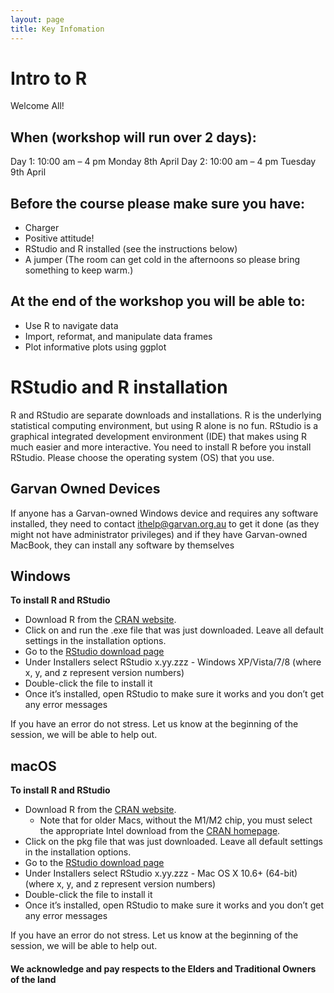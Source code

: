 ```yaml
---
layout: page
title: Key Infomation
---
```


# Intro to R
Welcome All!


## When (workshop will run over 2 days):
Day 1: 10:00 am – 4 pm Monday 8th April 
Day 2: 10:00 am – 4 pm Tuesday 9th April

## Before the course please make sure you have:
 - Charger 
 - Positive attitude!
 - RStudio and R installed (see the instructions below)
 - A jumper (The room can get cold in the afternoons so please bring something to keep warm.)
 
## At the end of the workshop you will be able to:
- Use R to navigate data
- Import, reformat, and manipulate data frames
- Plot informative plots using ggplot


# RStudio and R installation
R and RStudio are separate downloads and installations. R is the underlying statistical computing environment, but using R alone is no fun. RStudio is a graphical integrated development environment (IDE) that makes using R much easier and more interactive. You need to install R before you install RStudio. Please choose the operating system (OS) that you use.


## Garvan Owned Devices 
If anyone has a Garvan-owned Windows device and requires any software installed, they need to contact ithelp@garvan.org.au to get it done (as they might not have administrator privileges) and if they have Garvan-owned MacBook, they can install any software by themselves


## Windows
<b> To install R and RStudio </b>
 - Download R from the [CRAN website](http://cran.r-project.org/bin/windows/base/release.htm).
 - Click on and run the .exe file that was just downloaded. Leave all default settings in the installation options.
 - Go to the [RStudio download page](https://www.rstudio.com/products/rstudio/download/#download) 
 - Under Installers select RStudio x.yy.zzz - Windows XP/Vista/7/8 (where x, y, and z represent version numbers)
 - Double-click the file to install it
 - Once it’s installed, open RStudio to make sure it works and you don’t get any error messages
 
If you have an error do not stress. Let us know at the beginning of the session, we will be able to help out.

## macOS
<b> To install R and RStudio </b>
 - Download R from the [CRAN website](https://cran.r-project.org/bin/macosx/big-sur-arm64/base/R-4.3.1-arm64.pkg).
    - Note that for older Macs, without the M1/M2 chip, you must select the appropriate Intel download from the [CRAN homepage](https://cran.r-project.org/bin/macosx/). 
 - Click on the pkg file that was just downloaded. Leave all default settings in the installation options.
 - Go to the [RStudio download page](https://www.rstudio.com/products/rstudio/download/#download) 
 - Under Installers select RStudio x.yy.zzz - Mac OS X 10.6+ (64-bit) (where x, y, and z represent version numbers)
 - Double-click the file to install it
 - Once it’s installed, open RStudio to make sure it works and you don’t get any error messages

If you have an error do not stress. Let us know at the beginning of the session, we will be able to help out.

#### We acknowledge and pay respects to the Elders and Traditional Owners of the land
